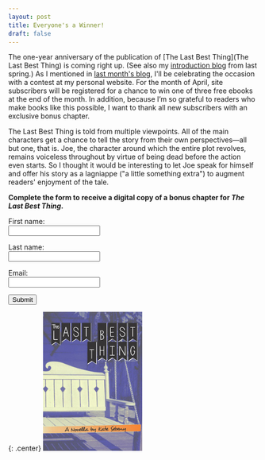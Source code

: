 ```yaml
---
layout: post
title: Everyone's a Winner!
draft: false
---
```


The one-year anniversary of the publication of [The Last Best Thing](The Last Best Thing) is coming right up. (See also my [introduction blog](http://www.kellanpublishing.com/wordpress/2015/04/05/coming-soon-the-last-best-thing/) from last spring.) As I mentioned in [last month's blog](http://www.kellanpublishing.com/wordpress/2016/03/14/the-problems-with-book-giveaway-contests/), I'll be celebrating the occasion with a contest at my personal website. For the month of April, site subscribers will be registered for a chance to win one of three free ebooks at the end of the month. In addition, because I’m so grateful to readers who make books like this possible, I want to thank all new subscribers with an exclusive bonus chapter. 

The Last Best Thing is told from multiple viewpoints. All of the main characters get a chance to tell the story from their own perspectives—all but one, that is. Joe, the character around which the entire plot revolves, remains voiceless throughout by virtue of being dead before the action even starts. So I thought it would be interesting to let Joe speak for himself and offer his story as a lagniappe ("a little something extra") to augment readers' enjoyment of the tale.

**Complete the form to receive a digital copy of a bonus chapter for *The Last Best Thing*.**

<form action="http://www.promo.katesebeny.com/promo-2.php" method="post">
<label for="firstname">First name: </label><br />
<input type="text" name="firstname"><br />

<label for="lastname">Last name: </label><br />
<input type="text" name="lastname"><br />

<label for="email">Email: </label><br />
<input type="email" name="email"><br />

<input type="submit" value="Submit"><br />
</form>

{: .center}
[![The Last Best Thing](https://raw.githubusercontent.com/KateSebeny/katesebeny.github.io/master/images/TheLastBestThing/TheLastBestThingFrontCover.jpg "The Last Best Thing")](http://kellanpublishing.3dcartstores.com/The-Last-Best-Thing_p_34.html?AffId=9)
